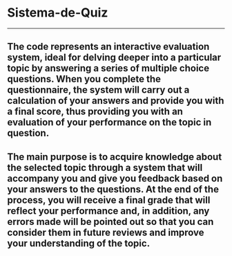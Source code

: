 # Sistema-de-Quiz
-------------------------------------------------------------------------------------------------------------------------------------------------------------------------------------------------------------------------------------------------
The code represents an interactive evaluation system, ideal for delving deeper into a particular topic by answering a series of multiple choice questions. When you complete the questionnaire, the system will carry out a calculation of your answers and provide you with a final score, thus providing you with an evaluation of your performance on the topic in question.
-------------------------------------------------------------------------------------------------------------------------------------------------------------------------------------------------------------------------------------------------
The main purpose is to acquire knowledge about the selected topic through a system that will accompany you and give you feedback based on your answers to the questions. At the end of the process, you will receive a final grade that will reflect your performance and, in addition, any errors made will be pointed out so that you can consider them in future reviews and improve your understanding of the topic.
-------------------------------------------------------------------------------------------------------------------------------------------------------------------------------------------------------------------------------------------------
